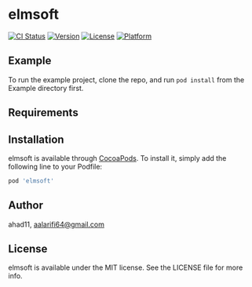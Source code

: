 # elmsoft

[![CI Status](http://img.shields.io/travis/ahad11/elmsoft.svg?style=flat)](https://travis-ci.org/ahad11/elmsoft)
[![Version](https://img.shields.io/cocoapods/v/elmsoft.svg?style=flat)](http://cocoapods.org/pods/elmsoft)
[![License](https://img.shields.io/cocoapods/l/elmsoft.svg?style=flat)](http://cocoapods.org/pods/elmsoft)
[![Platform](https://img.shields.io/cocoapods/p/elmsoft.svg?style=flat)](http://cocoapods.org/pods/elmsoft)

## Example

To run the example project, clone the repo, and run `pod install` from the Example directory first.

## Requirements

## Installation

elmsoft is available through [CocoaPods](http://cocoapods.org). To install
it, simply add the following line to your Podfile:

```ruby
pod 'elmsoft'
```

## Author

ahad11, aalarifi64@gmail.com

## License

elmsoft is available under the MIT license. See the LICENSE file for more info.
